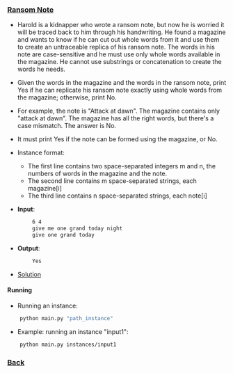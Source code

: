 ### [Ransom Note](https://www.hackerrank.com/challenges/ctci-ransom-note/problem)
- Harold is a kidnapper who wrote a ransom note, but now he is worried it will be traced back to him through his handwriting. He found a magazine and wants to know if he can cut out whole words from it and use them to create an untraceable replica of his ransom note. The words in his note are case-sensitive and he must use only whole words available in the magazine. He cannot use substrings or concatenation to create the words he needs.
- Given the words in the magazine and the words in the ransom note, print Yes if he can replicate his ransom note exactly using whole words from the magazine; otherwise, print No.
- For example, the note is "Attack at dawn". The magazine contains only "attack at dawn". The magazine has all the right words, but there's a case mismatch. The answer is No.
- It must print Yes if the note can be formed using the magazine, or No.

- Instance format:
    - The first line contains two space-separated integers m and n, the numbers of words in the magazine and the note.
    - The second line contains m space-separated strings, each magazine[i]
    - The third line contains n space-separated strings, each note[i]

- **Input**:
````bash
        6 4
        give me one grand today night
        give one grand today
````

- **Output**:
````bash
        Yes
````

- [Solution](main.py)

#### Running
- Running an instance:
````bash
    python main.py "path_instance"
````

- Example: running an instance "input1":
````bash
    python main.py instances/input1
````

### [Back](../../README.md)